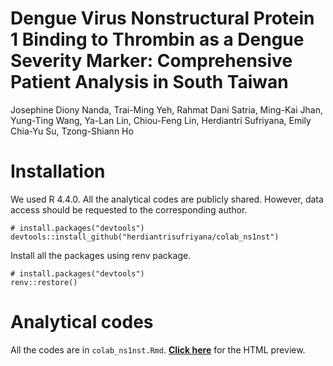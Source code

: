 # Dengue Virus Nonstructural Protein 1 Binding to Thrombin as a Dengue Severity Marker: Comprehensive Patient Analysis in South Taiwan

Josephine Diony Nanda, Trai-Ming Yeh, Rahmat Dani Satria, Ming-Kai Jhan, Yung-Ting Wang, Ya-Lan Lin, Chiou-Feng Lin, Herdiantri Sufriyana, Emily Chia-Yu Su, Tzong-Shiann Ho

# Installation

We used R 4.4.0. All the analytical codes are publicly shared. However, data access should be requested to the corresponding author.

```{r}
# install.packages("devtools")
devtools::install_github("herdiantrisufriyana/colab_ns1nst")
```

Install all the packages using renv package.

```{r}
# install.packages("devtools")
renv::restore()
```

# Analytical codes

All the codes are in `colab_ns1nst.Rmd`. [**Click here**](https://htmlpreview.github.io/?https://github.com/herdiantrisufriyana/colab_ns1nst/tree/master/doc/colab_ns1nst.html) for the HTML preview.
